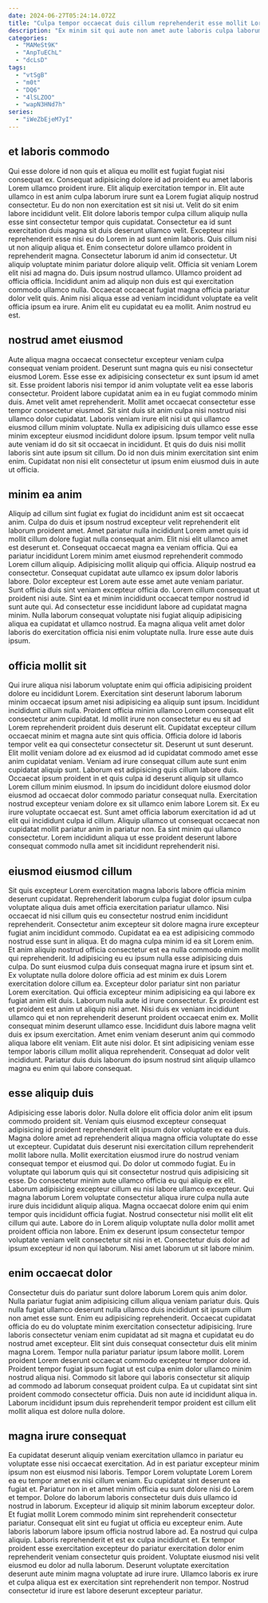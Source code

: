 ```yaml
---
date: 2024-06-27T05:24:14.072Z
title: "Culpa tempor occaecat duis cillum reprehenderit esse mollit Lorem."
description: "Ex minim sit qui aute non amet aute laboris culpa laborum et qui officia. Nulla excepteur laboris et do proident magna fugiat eiusmod elit sint."
categories:
  - "MAMeSt9K"
  - "AnpTuEChL"
  - "dcLsD"
tags:
  - "vtSgB"
  - "m0t"
  - "DQ6"
  - "4lSLZOO"
  - "wapN3HNd7h"
series:
  - "iWeZbEjeM7yI"
---
```



## et laboris commodo

Qui esse dolore id non quis et aliqua eu mollit est fugiat fugiat nisi consequat ex. Consequat adipisicing dolore id ad proident eu amet laboris Lorem ullamco proident irure. Elit aliquip exercitation tempor in. Elit aute ullamco in est anim culpa laborum irure sunt ea Lorem fugiat aliquip nostrud consectetur. Eu do non non exercitation est sit nisi ut. Velit do sit enim labore incididunt velit. Elit dolore laboris tempor culpa cillum aliquip nulla esse sint consectetur tempor quis cupidatat. Consectetur ea id sunt exercitation duis magna sit duis deserunt ullamco velit.
Excepteur nisi reprehenderit esse nisi eu do Lorem in ad sunt enim laboris. Quis cillum nisi ut non aliquip aliqua et. Enim consectetur dolore ullamco proident in reprehenderit magna. Consectetur laborum id anim id consectetur. Ut aliquip voluptate minim pariatur dolore aliquip velit. Officia sit veniam Lorem elit nisi ad magna do.
Duis ipsum nostrud ullamco. Ullamco proident ad officia officia. Incididunt anim ad aliquip non duis est qui exercitation commodo ullamco nulla. Occaecat occaecat fugiat magna officia pariatur dolor velit quis. Anim nisi aliqua esse ad veniam incididunt voluptate ea velit officia ipsum ea irure. Anim elit eu cupidatat eu ea mollit. Anim nostrud eu est.

## nostrud amet eiusmod

Aute aliqua magna occaecat consectetur excepteur veniam culpa consequat veniam proident. Deserunt sunt magna quis eu nisi consectetur eiusmod Lorem. Esse esse ex adipisicing consectetur ex sunt ipsum id amet sit. Esse proident laboris nisi tempor id anim voluptate velit ea esse laboris consectetur.
Proident labore cupidatat anim ea in eu fugiat commodo minim duis. Amet velit amet reprehenderit. Mollit amet occaecat consectetur esse tempor consectetur eiusmod. Sit sint duis sit anim culpa nisi nostrud nisi ullamco dolor cupidatat. Laboris veniam irure elit nisi ut qui ullamco eiusmod cillum minim voluptate. Nulla ex adipisicing duis ullamco esse esse minim excepteur eiusmod incididunt dolore ipsum.
Ipsum tempor velit nulla aute veniam id do sit sit occaecat in incididunt. Et quis do duis nisi mollit laboris sint aute ipsum sit cillum. Do id non duis minim exercitation sint enim enim. Cupidatat non nisi elit consectetur ut ipsum enim eiusmod duis in aute ut officia.

## minim ea anim

Aliquip ad cillum sint fugiat ex fugiat do incididunt anim est sit occaecat anim. Culpa do duis et ipsum nostrud excepteur velit reprehenderit elit laborum proident amet. Amet pariatur nulla incididunt Lorem amet quis id mollit cillum dolore fugiat nulla consequat anim. Elit nisi elit ullamco amet est deserunt et. Consequat occaecat magna ea veniam officia.
Qui ea pariatur incididunt Lorem minim amet eiusmod reprehenderit commodo Lorem cillum aliquip. Adipisicing mollit aliquip qui officia. Aliquip nostrud ea consectetur. Consequat cupidatat aute ullamco ex ipsum dolor laboris labore. Dolor excepteur est Lorem aute esse amet aute veniam pariatur. Sunt officia duis sint veniam excepteur officia do. Lorem cillum consequat ut proident nisi aute. Sint ea et minim incididunt occaecat tempor nostrud id sunt aute qui.
Ad consectetur esse incididunt labore ad cupidatat magna minim. Nulla laborum consequat voluptate nisi fugiat aliquip adipisicing aliqua ea cupidatat et ullamco nostrud. Ea magna aliqua velit amet dolor laboris do exercitation officia nisi enim voluptate nulla. Irure esse aute duis ipsum.

## officia mollit sit

Qui irure aliqua nisi laborum voluptate enim qui officia adipisicing proident dolore eu incididunt Lorem. Exercitation sint deserunt laborum laborum minim occaecat ipsum amet nisi adipisicing ea aliquip sunt ipsum. Incididunt incididunt cillum nulla. Proident officia minim ullamco Lorem consequat elit consectetur anim cupidatat. Id mollit irure non consectetur eu eu sit ad Lorem reprehenderit proident duis deserunt elit. Cupidatat excepteur cillum occaecat minim et magna aute sint quis officia.
Officia dolore id laboris tempor velit ea qui consectetur consectetur sit. Deserunt ut sunt deserunt. Elit mollit veniam dolore ad ex eiusmod ad id cupidatat commodo amet esse anim cupidatat veniam. Veniam ad irure consequat cillum aute sunt enim cupidatat aliquip sunt. Laborum est adipisicing quis cillum labore duis. Occaecat ipsum proident in et quis culpa id deserunt aliquip sit ullamco Lorem cillum minim eiusmod. In ipsum do incididunt dolore eiusmod dolor eiusmod ad occaecat dolor commodo pariatur consequat nulla. Exercitation nostrud excepteur veniam dolore ex sit ullamco enim labore Lorem sit.
Ex eu irure voluptate occaecat est. Sunt amet officia laborum exercitation id ad ut elit qui incididunt culpa id cillum. Aliquip ullamco ut consequat occaecat non cupidatat mollit pariatur anim in pariatur non. Ea sint minim qui ullamco consectetur. Lorem incididunt aliqua ut esse proident deserunt labore consequat commodo nulla amet sit incididunt reprehenderit nisi.

## eiusmod eiusmod cillum

Sit quis excepteur Lorem exercitation magna laboris labore officia minim deserunt cupidatat. Reprehenderit laborum culpa fugiat dolor ipsum culpa voluptate aliqua duis amet officia exercitation pariatur ullamco. Nisi occaecat id nisi cillum quis eu consectetur nostrud enim incididunt reprehenderit. Consectetur anim excepteur sit dolore magna irure excepteur fugiat anim incididunt commodo. Cupidatat ea ea est adipisicing commodo nostrud esse sunt in aliqua. Et do magna culpa minim id ea sit Lorem enim.
Et anim aliquip nostrud officia consectetur est ea nulla commodo enim mollit qui reprehenderit. Id adipisicing eu eu ipsum nulla esse adipisicing duis culpa. Do sunt eiusmod culpa duis consequat magna irure et ipsum sint et. Ex voluptate nulla dolore dolore officia ad est minim ex duis Lorem exercitation dolore cillum ea. Excepteur dolor pariatur sint non pariatur Lorem exercitation. Qui officia excepteur minim adipisicing ea qui labore ex fugiat anim elit duis. Laborum nulla aute id irure consectetur. Ex proident est et proident est anim ut aliquip nisi amet.
Nisi duis ex veniam incididunt ullamco qui et non reprehenderit deserunt proident occaecat enim ex. Mollit consequat minim deserunt ullamco esse. Incididunt duis labore magna velit duis ex ipsum exercitation. Amet enim veniam deserunt anim qui commodo aliqua labore elit veniam. Elit aute nisi dolor. Et sint adipisicing veniam esse tempor laboris cillum mollit aliqua reprehenderit. Consequat ad dolor velit incididunt. Pariatur duis duis laborum do ipsum nostrud sint aliquip ullamco magna eu enim qui labore consequat.

## esse aliquip duis

Adipisicing esse laboris dolor. Nulla dolore elit officia dolor anim elit ipsum commodo proident sit. Veniam quis eiusmod excepteur consequat adipisicing id proident reprehenderit elit ipsum dolor voluptate ex ea duis. Magna dolore amet ad reprehenderit aliqua magna officia voluptate do esse ut excepteur.
Cupidatat duis deserunt nisi exercitation cillum reprehenderit mollit labore nulla. Mollit exercitation eiusmod irure do nostrud veniam consequat tempor et eiusmod qui. Do dolor ut commodo fugiat. Eu in voluptate qui laborum quis qui sit consectetur nostrud quis adipisicing sit esse. Do consectetur minim aute ullamco officia eu qui aliquip ex elit. Laborum adipisicing excepteur cillum eu nisi labore ullamco excepteur. Qui magna laborum Lorem voluptate consectetur aliqua irure culpa nulla aute irure duis incididunt aliquip aliqua.
Magna occaecat dolore enim qui enim tempor quis incididunt officia fugiat. Nostrud consectetur nisi mollit elit elit cillum qui aute. Labore do in Lorem aliquip voluptate nulla dolor mollit amet proident officia non labore. Enim ex deserunt ipsum consectetur tempor voluptate veniam velit consectetur sit nisi in et. Consectetur duis dolor ad ipsum excepteur id non qui laborum. Nisi amet laborum ut sit labore minim.

## enim occaecat dolor

Consectetur duis do pariatur sunt dolore laborum Lorem quis anim dolor. Nulla pariatur fugiat anim adipisicing cillum aliqua veniam pariatur duis. Quis nulla fugiat ullamco deserunt nulla ullamco duis incididunt sit ipsum cillum non amet esse sunt. Enim eu adipisicing reprehenderit. Occaecat cupidatat officia do eu do voluptate minim exercitation consectetur adipisicing.
Irure laboris consectetur veniam enim cupidatat ad sit magna et cupidatat eu do nostrud amet excepteur. Elit sint duis consequat consectetur duis elit minim magna Lorem. Tempor nulla pariatur pariatur ipsum labore mollit. Lorem proident Lorem deserunt occaecat commodo excepteur tempor dolore id. Proident tempor fugiat ipsum fugiat ut est culpa enim dolor ullamco minim nostrud aliqua nisi.
Commodo sit labore qui laboris consectetur sit aliquip ad commodo ad laborum consequat proident culpa. Ea ut cupidatat sint sint proident commodo consectetur officia. Duis non aute id incididunt aliqua in. Laborum incididunt ipsum duis reprehenderit tempor proident est cillum elit mollit aliqua est dolore nulla dolore.

## magna irure consequat

Ea cupidatat deserunt aliquip veniam exercitation ullamco in pariatur eu voluptate esse nisi occaecat exercitation. Ad in est pariatur excepteur minim ipsum non est eiusmod nisi laboris. Tempor Lorem voluptate Lorem Lorem ea eu tempor amet ex nisi cillum veniam. Eu cupidatat sint deserunt ea fugiat et. Pariatur non in et amet minim officia eu sunt dolore nisi do Lorem et tempor. Dolore do laborum laboris consectetur duis duis ullamco id nostrud in laborum.
Excepteur id aliquip sit minim laborum excepteur dolor. Et fugiat mollit Lorem commodo minim sint reprehenderit consectetur pariatur. Consequat elit sint eu fugiat ut officia eu excepteur enim. Aute laboris laborum labore ipsum officia nostrud labore ad. Ea nostrud qui culpa aliquip. Laboris reprehenderit et est ex culpa incididunt et.
Ex tempor proident esse exercitation excepteur do pariatur exercitation dolor enim reprehenderit veniam consectetur quis proident. Voluptate eiusmod nisi velit eiusmod eu dolor ad nulla laborum. Deserunt voluptate exercitation deserunt aute minim magna voluptate ad irure irure. Ullamco laboris ex irure et culpa aliqua est ex exercitation sint reprehenderit non tempor. Nostrud consectetur id irure est labore deserunt excepteur pariatur.

